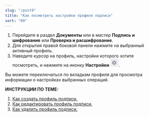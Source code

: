 ```yaml
---
slug: "/post9"
title: "Как посмотреть настройки профиля подписи"
sort: "09"
---
```


1. Перейдите в раздел **Документы** или в мастер **Подпись и шифрование** или **Проверка и расшифрование**.
2. Для открытия правой боковой панели нажмите на выбранный активный профиль.
3. Наведите курсор на профиль, настройки которого хотите посмотреть, и  нажмите на иконку **Настройки** ![settings-post-button.jpg](./images/settings-post-button.jpg "Настройки").

Вы можете переключаться по вкладкам профиля для просмотра информации о настройках выбранных операций.

**ИНСТРУКЦИИ ПО ТЕМЕ:**  
1. [Как создать профиль подписи.](https://docs.cryptoarm.ru/05-v3.0-Beta/004-documents/create-profile)  
2. [Как редактировать профиль подписи.](https://docs.cryptoarm.ru/05-v3.0-Beta/004-documents/edit-profile-sign)  
3. [Как удалить профиль подписи.](https://docs.cryptoarm.ru/05-v3.0-Beta/004-documents/delete-profile-sign)  
